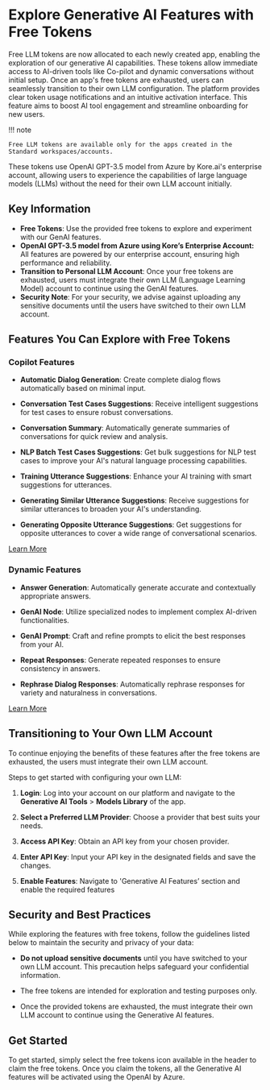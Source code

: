 
# Explore Generative AI Features with Free Tokens

Free LLM tokens are now allocated to each newly created app, enabling the exploration of our generative AI capabilities. These tokens allow immediate access to AI-driven tools like Co-pilot and dynamic conversations without initial setup. Once an app's free tokens are exhausted, users can seamlessly transition to their own LLM configuration. The platform provides clear token usage notifications and an intuitive activation interface. This feature aims to boost AI tool engagement and streamline onboarding for new users. 

!!!  note

    Free LLM tokens are available only for the apps created in the Standard workspaces/accounts.

These tokens use OpenAI GPT-3.5 model from Azure by Kore.ai's enterprise account, allowing users to experience the capabilities of large language models (LLMs) without the need for their own LLM account initially.


## Key Information

* **Free Tokens**: Use the provided free tokens to explore and experiment with our GenAI features.
* **OpenAI GPT-3.5 model from Azure using Kore’s Enterprise Account:** All features are powered by our enterprise account, ensuring high performance and reliability.
* **Transition to Personal LLM Account**: Once your free tokens are exhausted, users must integrate their own LLM (Language Learning Model) account to continue using the GenAI features.
* **Security Note**: For your security, we advise against uploading any sensitive documents until the users have switched to their own LLM account.


## Features You Can Explore with Free Tokens

### Copilot Features

* **Automatic Dialog Generation**: Create complete dialog flows automatically based on minimal input.

* **Conversation Test Cases Suggestions**: Receive intelligent suggestions for test cases to ensure robust conversations.

* **Conversation Summary**: Automatically generate summaries of conversations for quick review and analysis.

* **NLP Batch Test Cases Suggestions**: Get bulk suggestions for NLP test cases to improve your AI's natural language processing capabilities.

* **Training Utterance Suggestions**: Enhance your AI training with smart suggestions for utterances.

* **Generating Similar Utterance Suggestions**: Receive suggestions for similar utterances to broaden your AI's understanding.

* **Generating Opposite Utterance Suggestions**: Get suggestions for opposite utterances to cover a wide range of conversational scenarios.

[Learn More](../co-pilot-features/)


### Dynamic Features

* **Answer Generation**: Automatically generate accurate and contextually appropriate answers.

* **GenAI Node**: Utilize specialized nodes to implement complex AI-driven functionalities.

* **GenAI Prompt**: Craft and refine prompts to elicit the best responses from your AI.

* **Repeat Responses**: Generate repeated responses to ensure consistency in answers.

* **Rephrase Dialog Responses**: Automatically rephrase responses for variety and naturalness in conversations.

[Learn More](../dynamic-conversations-features/)


## Transitioning to Your Own LLM Account

To continue enjoying the benefits of these features after the free tokens are exhausted, the users must integrate their own LLM account.

Steps to get started with configuring your own LLM:

1. **Login**: Log into your account on our platform and navigate to the **Generative AI Tools** > **Models Library** of the app.

2. **Select a Preferred LLM Provider**: Choose a provider that best suits your needs.

3. **Access API Key**: Obtain an API key from your chosen provider.

4. **Enter API Key**: Input your API key in the designated fields and save the changes. 

5. **Enable Features**: Navigate to 'Generative AI Features’ section and enable the required features


## Security and Best Practices

While exploring the features with free tokens, follow the guidelines listed below to maintain the security and privacy of your data:

* **Do not upload sensitive documents** until you have switched to your own LLM account. This precaution helps safeguard your confidential information.

* The free tokens are intended for exploration and testing purposes only. 

* Once the provided tokens are exhausted, the must integrate their own LLM account to continue using the Generative AI features.

## Get Started

To get started, simply select the free tokens icon available in the header to claim the free tokens. Once you claim the tokens, all the Generative AI features will be activated using the OpenAI by Azure.

